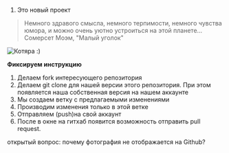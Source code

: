 1. Это новый проект

>Немного здравого смысла, немного терпимости, немного чувства юмора, и можно очень уютно устроиться на этой планете… Сомерсет Моэм, "Малый уголок"

![Котяра :)](Котэ.jpg)

**Фиксируем инструкцию**

1. Делаем fork интересующего репозитория
2. Делаем git clone для нашей версии этого репозитория. При этом появляется наша собственная версия на нашем аккаунте
3. Мы создаем ветку с предлагаемыми изменениями
4. Производим изменения только в этой ветке
5. Отправляем (push)на свой аккаунт
6. После в окне на гитхаб появится возможность отправить pull request.

открытый вопрос: почему фотография не отображается на Github?

